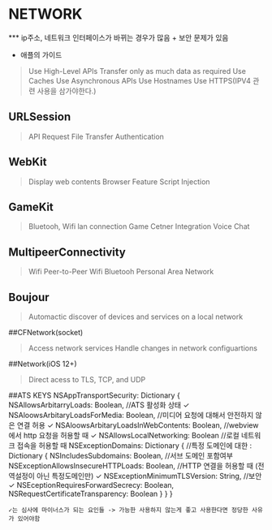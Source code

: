#  NETWORK
*** ip주소, 네트워크 인터페이스가 바뀌는 경우가 많음 + 보안 문제가 있음
- 애플의 가이드
> Use High-Level APIs
> Transfer only as much data as required
> Use Caches
> Use Asynchronous APIs
> Use Hostnames
> Use HTTPS(IPV4  관련 사용을 삼가야한다.)


## URLSession
> API Request
> File Transfer
> Authentication

## WebKit
> Display web contents
> Browser Feature
> Script Injection

## GameKit
> Bluetooh, Wifi lan connection
> Game Cetner Integration
> Voice Chat

## MultipeerConnectivity
> Wifi
> Peer-to-Peer Wifi
> Bluetooh Personal Area Network

## Boujour
> Automactic discover of devices and services
> on a local network

##CFNetwork(socket)
> Access network services
> Handle changes in network configuartions

##Network(iOS 12+)
> Direct acess to TLS, TCP, and UDP



##ATS KEYS
NSAppTransportSecurity: Dictionary {
    NSAllowsArbitarryLoads: Boolean, //ATS 활성화 상태 ✓
    NSAloowsArbitaryLoadsForMedia: Boolean, //미디어 요청에 대해서 안전하지 않은 연결 허용 ✓
    NSAloowsArbitaryLoadsInWebContents: Boolean, //webview에서 http 요청을 허용할 때 ✓
    NSAllowsLocalNetworking: Boolean //로컬 네트워크 접속을 허용할 때
    NSExceptionDomains: Dictionary { //특정 도메인에 대한 
        <domain-name-string> : Dictionary {
            NSIncludesSubdomains: Boolean, //서브 도메인 포함여부 
            NSExceptionAllowsInsecureHTTPLoads: Boolean, //HTTP 연결을 허용할 때 (전역설정이 아닌 특정도메인만) ✓
            NSExceptionMinimumTLSVersion: String, //보안 ✓
            NSEceptionRequiresForwardSecrecy: Boolean, 
            NSRequestCertificateTransparency: Boolean
        }
    }
}

    ✓는 심사에 마이너스가 되는 요인들 -> 가능한 사용하지 않는게 좋고 사용한다면 정당한 사유가 있어야함
